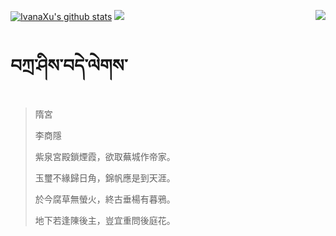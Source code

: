 [![IvanaXu's github stats](https://github-readme-stats.vercel.app/api?username=IvanaXu&show_icons=true&theme=vue-dark)](https://github.com/anuraghazra/github-readme-stats)
<img align="right" src="https://github-readme-stats.vercel.app/api/top-langs/?username=IvanaXu&langs_count=7&theme=graywhite" />
<img src="https://github-readme-stats.vercel.app/api/wakatime?username=IvanaXu&layout=compact&langs_count=6&theme=vue-dark&&custom_title=Programming Times(Jul 29 2021-)" />
# བཀྲ་ཤིས་བདེ་ལེགས་
> 隋宮
> 
> 李商隱
> 
> 紫泉宮殿鎖煙霞，欲取蕪城作帝家。
> 
> 玉璽不緣歸日角，錦帆應是到天涯。
> 
> 於今腐草無螢火，終古垂楊有暮鴉。
> 
> 地下若逢陳後主，豈宜重問後庭花。
>